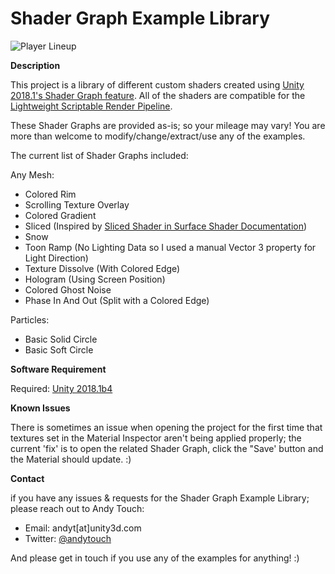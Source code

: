 # Shader Graph Example Library

![Player Lineup](https://i.imgur.com/kASJxN1.png)

**Description**

This project is a library of different custom shaders created using [Unity 2018.1's Shader Graph feature](https://forum.unity.com/threads/feedback-wanted-shader-graph.511960/). All of the shaders are compatible for the [Lightweight Scriptable Render Pipeline](https://forum.unity.com/threads/feedback-wanted-scriptable-render-pipelines.470095/).

These Shader Graphs are provided as-is; so your mileage may vary! You are more than welcome to modify/change/extract/use any of the examples.

The current list of Shader Graphs included:

Any Mesh:
- Colored Rim
- Scrolling Texture Overlay
- Colored Gradient
- Sliced (Inspired by 
[Sliced Shader in Surface Shader Documentation](https://docs.unity3d.com/Manual/SL-SurfaceShaderExamples.html))
- Snow
- Toon Ramp (No Lighting Data so I used a manual Vector 3 property for Light Direction)
- Texture Dissolve (With Colored Edge)
- Hologram (Using Screen Position)
- Colored Ghost Noise
- Phase In And Out (Split with a Colored Edge)

Particles:
- Basic Solid Circle
- Basic Soft Circle



**Software Requirement**

Required: [Unity 2018.1b4](https://unity3d.com/unity/beta/unity2018.1.0b4)


**Known Issues**

There is sometimes an issue when opening the project for the first time that textures set in the Material Inspector aren't being applied properly; the current 'fix' is to open the related Shader Graph, click the "Save' button and the Material should update. :)


**Contact**

if you have any issues & requests for the Shader Graph Example Library; please reach out to Andy Touch:
- Email: andyt[at]unity3d.com
- Twitter: [@andytouch](https://twitter.com/andytouch)

And please get in touch if you use any of the examples for anything! :)

